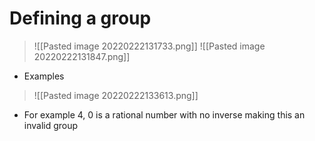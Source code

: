 # Defining a group
>![[Pasted image 20220222131733.png]]
>![[Pasted image 20220222131847.png]]
- Examples
>![[Pasted image 20220222133613.png]]
- For example 4, 0 is a rational number with no inverse making this an invalid group